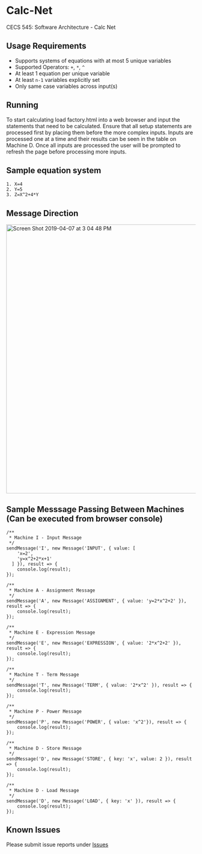 # Calc-Net
CECS 545: Software Architecture - Calc Net

## Usage Requirements
* Supports systems of equations with at most 5 unique variables
* Supported Operators: `+`, `*`, `^`
* At least 1 equation per unique variable
* At least `n-1` variables explicitly set 
* Only same case variables across input(s)

## Running
To start calculating load factory.html into a web browser and input the statements that need to be calculated. Ensure that all setup statements are processed first by placing them before the more complex inputs. Inputs are processed one at a time and their results can be seen in the table on Machine D. Once all inputs are processed the user will be prompted to refresh the page before processing more inputs.

## Sample equation system
```
1. X=4
2. Y=5
3. Z=X^2+4*Y
```

## Message Direction
<img width="715" alt="Screen Shot 2019-04-07 at 3 04 48 PM" src="https://user-images.githubusercontent.com/6342285/55690457-de14d200-5946-11e9-8a3d-1dc5ab7f7f2d.png">

## Sample Messsage Passing Between Machines (Can be executed from browser console)
```
/**
 * Machine I - Input Message
 */
sendMessage('I', new Message('INPUT', { value: [
    'x=2',
    'y=x^2+2*x+1'
  ] }), result => {
    console.log(result);
});

/**
 * Machine A - Assignment Message
 */
sendMessage('A', new Message('ASSIGNMENT', { value: 'y=2*x^2+2' }), result => {
    console.log(result);
});

/**
 * Machine E - Expression Message
 */
sendMessage('E', new Message('EXPRESSION', { value: '2*x^2+2' }), result => {
    console.log(result);
});

/**
 * Machine T - Term Message
 */
sendMessage('T', new Message('TERM', { value: '2*x^2' }), result => {
    console.log(result);
});

/**
 * Machine P - Power Message
 */
sendMessage('P', new Message('POWER', { value: 'x^2'}), result => {
    console.log(result);
});

/**
 * Machine D - Store Message
 */
sendMessage('D', new Message('STORE', { key: 'x', value: 2 }), result => {
    console.log(result);
});

/**
 * Machine D - Load Message
 */
sendMessage('D', new Message('LOAD', { key: 'x' }), result => {
    console.log(result);
});
```

## Known Issues
Please submit issue reports under [Issues](https://github.com/Anthony1234567/Calc-Net/issues)
